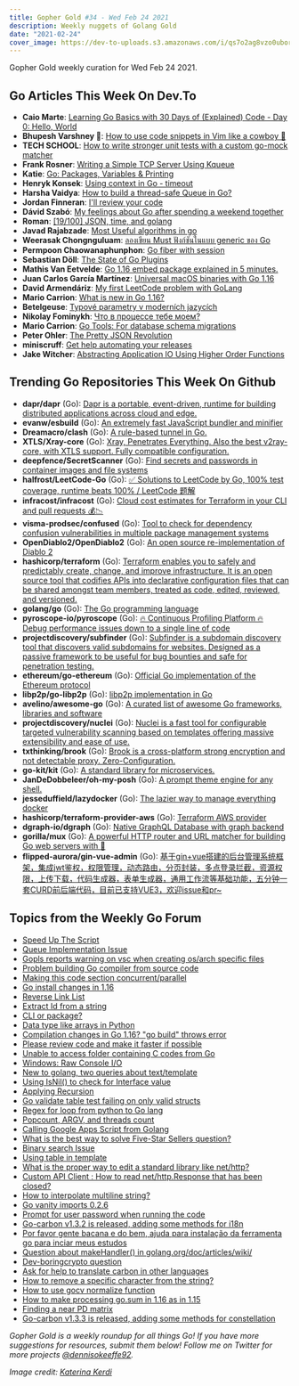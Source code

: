 ```yaml
---
title: Gopher Gold #34 - Wed Feb 24 2021
description: Weekly nuggets of Golang Gold
date: "2021-02-24"
cover_image: https://dev-to-uploads.s3.amazonaws.com/i/qs7o2ag8vzo0uborgc7v.png
---
```


Gopher Gold weekly curation for Wed Feb 24 2021.

## Go Articles This Week On Dev.To

- **Caio Marte**: [Learning Go Basics with 30 Days of (Explained) Code - Day 0: Hello, World](https://dev.to/caiomarte/learning-go-basics-with-30-days-of-explained-code-day-0-hello-world-1o57)
- **Bhupesh Varshney 👾**: [How to use code snippets in Vim like a cowboy 🤠️](https://dev.to/bhupesh/how-to-use-code-snippets-in-vim-like-a-cowboy-3pig)
- **TECH SCHOOL**: [How to write stronger unit tests with a custom go-mock matcher](https://dev.to/techschoolguru/how-to-write-stronger-unit-tests-with-a-custom-go-mock-matcher-55pc)
- **Frank Rosner**: [Writing a Simple TCP Server Using Kqueue](https://dev.to/frosnerd/writing-a-simple-tcp-server-using-kqueue-cah)
- **Katie**: [Go: Packages, Variables & Printing](https://dev.to/katieraby/go-packages-variables-printing-fbi)
- **Henryk Konsek**: [Using context in Go - timeout](https://dev.to/hekonsek/using-context-in-go-timeout-hg7)
- **Harsha Vaidya**: [How to build a thread-safe Queue in Go?](https://dev.to/hvydya/how-to-build-a-thread-safe-queue-in-go-lbh)
- **Jordan Finneran**: [I'll review your code](https://dev.to/jordanfinners/i-ll-review-your-code-4h8a)
- **Dávid Szabó**: [My feelings about Go after spending a weekend together](https://dev.to/davidszabo97/my-feelings-about-go-after-spending-a-weekend-together-mip)
- **Roman**: [[19/100] JSON, time, and golang](https://dev.to/romanthekat/19-100-json-time-and-golang-28il)
- **Javad Rajabzade**: [Most Useful algorithms in go](https://dev.to/ja7adr/most-useful-algorithms-in-go-1p9d)
- **Weerasak Chongnguluam**: [ลองเขียน Must ฟังก์ชันในแบบ generic ของ Go](https://dev.to/iporsut/must-generic-go-1gpb)
- **Permpoon Chaowanaphunphon**: [Go fiber with session](https://dev.to/mossnana/go-fiber-with-session-4cld)
- **Sebastian Döll**: [The State of Go Plugins](https://dev.to/katallaxie/the-state-of-go-plugins-86n)
- **Mathis Van Eetvelde**: [Go 1.16 embed package explained in 5 minutes.](https://dev.to/mathisco01/go-1-16-embed-package-explained-in-5-minutes-51jj)
- **Juan Carlos García Martínez**: [Universal macOS binaries with Go 1.16](https://dev.to/thewraven/universal-macos-binaries-with-go-1-16-3mm3)
- **David Armendáriz**: [My first LeetCode problem with GoLang](https://dev.to/davidarmendariz/my-first-leetcode-problem-with-golang-5a4h)
- **Mario Carrion**: [What is new in Go 1.16?](https://dev.to/mariocarrion/what-is-new-in-go-1-16-3ik6)
- **Betelgeuse**: [Typové parametry v moderních jazycích](https://dev.to/betelgeuse/typove-parametry-v-modernich-jazycich-2ldj)
- **Nikolay Fominykh**: [Что в процессе тебе моем?](https://dev.to/tigrus/-62g)
- **Mario Carrion**: [Go Tools: For database schema migrations](https://dev.to/mariocarrion/go-tools-for-database-schema-migrations-5d7g)
- **Peter Ohler**: [The Pretty JSON Revolution](https://dev.to/ohler55/the-pretty-json-revolution-30ah)
- **miniscruff**: [Get help automating your releases](https://dev.to/miniscruff/get-help-automating-your-releases-21ig)
- **Jake Witcher**: [Abstracting Application IO Using Higher Order Functions](https://dev.to/jakewitcher/abstracting-application-io-using-higher-order-functions-3f28)

## Trending Go Repositories This Week On Github

- **dapr/dapr** (Go): [Dapr is a portable, event-driven, runtime for building distributed applications across cloud and edge.](https://github.com/dapr/dapr)
- **evanw/esbuild** (Go): [An extremely fast JavaScript bundler and minifier](https://github.com/evanw/esbuild)
- **Dreamacro/clash** (Go): [A rule-based tunnel in Go.](https://github.com/Dreamacro/clash)
- **XTLS/Xray-core** (Go): [Xray, Penetrates Everything. Also the best v2ray-core, with XTLS support. Fully compatible configuration.](https://github.com/XTLS/Xray-core)
- **deepfence/SecretScanner** (Go): [Find secrets and passwords in container images and file systems](https://github.com/deepfence/SecretScanner)
- **halfrost/LeetCode-Go** (Go): [✅ Solutions to LeetCode by Go, 100% test coverage, runtime beats 100% / LeetCode 题解](https://github.com/halfrost/LeetCode-Go)
- **infracost/infracost** (Go): [Cloud cost estimates for Terraform in your CLI and pull requests 💰📉](https://github.com/infracost/infracost)
- **visma-prodsec/confused** (Go): [Tool to check for dependency confusion vulnerabilities in multiple package management systems](https://github.com/visma-prodsec/confused)
- **OpenDiablo2/OpenDiablo2** (Go): [An open source re-implementation of Diablo 2](https://github.com/OpenDiablo2/OpenDiablo2)
- **hashicorp/terraform** (Go): [Terraform enables you to safely and predictably create, change, and improve infrastructure. It is an open source tool that codifies APIs into declarative configuration files that can be shared amongst team members, treated as code, edited, reviewed, and versioned.](https://github.com/hashicorp/terraform)
- **golang/go** (Go): [The Go programming language](https://github.com/golang/go)
- **pyroscope-io/pyroscope** (Go): [🔥 Continuous Profiling Platform 🔥 Debug performance issues down to a single line of code](https://github.com/pyroscope-io/pyroscope)
- **projectdiscovery/subfinder** (Go): [Subfinder is a subdomain discovery tool that discovers valid subdomains for websites. Designed as a passive framework to be useful for bug bounties and safe for penetration testing.](https://github.com/projectdiscovery/subfinder)
- **ethereum/go-ethereum** (Go): [Official Go implementation of the Ethereum protocol](https://github.com/ethereum/go-ethereum)
- **libp2p/go-libp2p** (Go): [libp2p implementation in Go](https://github.com/libp2p/go-libp2p)
- **avelino/awesome-go** (Go): [A curated list of awesome Go frameworks, libraries and software](https://github.com/avelino/awesome-go)
- **projectdiscovery/nuclei** (Go): [Nuclei is a fast tool for configurable targeted vulnerability scanning based on templates offering massive extensibility and ease of use.](https://github.com/projectdiscovery/nuclei)
- **txthinking/brook** (Go): [Brook is a cross-platform strong encryption and not detectable proxy. Zero-Configuration.](https://github.com/txthinking/brook)
- **go-kit/kit** (Go): [A standard library for microservices.](https://github.com/go-kit/kit)
- **JanDeDobbeleer/oh-my-posh** (Go): [A prompt theme engine for any shell.](https://github.com/JanDeDobbeleer/oh-my-posh)
- **jesseduffield/lazydocker** (Go): [The lazier way to manage everything docker](https://github.com/jesseduffield/lazydocker)
- **hashicorp/terraform-provider-aws** (Go): [Terraform AWS provider](https://github.com/hashicorp/terraform-provider-aws)
- **dgraph-io/dgraph** (Go): [Native GraphQL Database with graph backend](https://github.com/dgraph-io/dgraph)
- **gorilla/mux** (Go): [A powerful HTTP router and URL matcher for building Go web servers with 🦍](https://github.com/gorilla/mux)
- **flipped-aurora/gin-vue-admin** (Go): [基于gin+vue搭建的后台管理系统框架，集成jwt鉴权，权限管理，动态路由，分页封装，多点登录拦截，资源权限，上传下载，代码生成器，表单生成器，通用工作流等基础功能，五分钟一套CURD前后端代码，目前已支持VUE3，欢迎issue和pr~](https://github.com/flipped-aurora/gin-vue-admin)

## Topics from the Weekly Go Forum

- [Speed Up The Script](https://forum.golangbridge.org/t/speed-up-the-script/22495)
- [Queue Implementation Issue](https://forum.golangbridge.org/t/queue-implementation-issue/22565)
- [Gopls reports warning on vsc when creating os/arch specific files](https://forum.golangbridge.org/t/gopls-reports-warning-on-vsc-when-creating-os-arch-specific-files/22551)
- [Problem building Go compiler from source code](https://forum.golangbridge.org/t/problem-building-go-compiler-from-source-code/22536)
- [Making this code section concurrent/parallel](https://forum.golangbridge.org/t/making-this-code-section-concurrent-parallel/22525)
- [Go install changes in 1.16](https://forum.golangbridge.org/t/go-install-changes-in-1-16/22459)
- [Reverse Link List](https://forum.golangbridge.org/t/reverse-link-list/22566)
- [Extract Id from a string](https://forum.golangbridge.org/t/extract-id-from-a-string/22489)
- [CLI or package?](https://forum.golangbridge.org/t/cli-or-package/22500)
- [Data type like arrays in Python](https://forum.golangbridge.org/t/data-type-like-arrays-in-python/22519)
- [Compilation changes in Go 1.16? "go build" throws error](https://forum.golangbridge.org/t/compilation-changes-in-go-1-16-go-build-throws-error/22457)
- [Please review code and make it faster if possible](https://forum.golangbridge.org/t/please-review-code-and-make-it-faster-if-possible/22526)
- [Unable to access folder containing C codes from Go](https://forum.golangbridge.org/t/unable-to-access-folder-containing-c-codes-from-go/22462)
- [Windows: Raw Console I/O](https://forum.golangbridge.org/t/windows-raw-console-i-o/22487)
- [New to golang, two queries about text/template](https://forum.golangbridge.org/t/new-to-golang-two-queries-about-text-template/22545)
- [Using IsNil() to check for Interface value](https://forum.golangbridge.org/t/using-isnil-to-check-for-interface-value/22533)
- [Applying Recursion](https://forum.golangbridge.org/t/applying-recursion/22464)
- [Go validate table test failing on only valid structs](https://forum.golangbridge.org/t/go-validate-table-test-failing-on-only-valid-structs/22466)
- [Regex for loop from python to Go lang](https://forum.golangbridge.org/t/regex-for-loop-from-python-to-go-lang/22538)
- [Popcount, ARGV, and threads count](https://forum.golangbridge.org/t/popcount-argv-and-threads-count/22461)
- [Calling Google Apps Script from Golang](https://forum.golangbridge.org/t/calling-google-apps-script-from-golang/22496)
- [What is the best way to solve Five-Star Sellers question?](https://forum.golangbridge.org/t/what-is-the-best-way-to-solve-five-star-sellers-question/22540)
- [Binary search Issue](https://forum.golangbridge.org/t/binary-search-issue/22556)
- [Using table in template](https://forum.golangbridge.org/t/using-table-in-template/22531)
- [What is the proper way to edit a standard library like net/http?](https://forum.golangbridge.org/t/what-is-the-proper-way-to-edit-a-standard-library-like-net-http/22529)
- [Custom API Client : How to read net/http.Response that has been closed?](https://forum.golangbridge.org/t/custom-api-client-how-to-read-net-http-response-that-has-been-closed/22468)
- [How to interpolate multiline string?](https://forum.golangbridge.org/t/how-to-interpolate-multiline-string/22470)
- [Go vanity imports 0.2.6](https://forum.golangbridge.org/t/go-vanity-imports-0-2-6/22523)
- [Prompt for user password when running the code](https://forum.golangbridge.org/t/prompt-for-user-password-when-running-the-code/22475)
- [Go-carbon v1.3.2 is released, adding some methods for i18n](https://forum.golangbridge.org/t/go-carbon-v1-3-2-is-released-adding-some-methods-for-i18n/22478)
- [Por favor gente bacana e do bem, ajuda para instalação da ferramenta go para inciar meus estudos](https://forum.golangbridge.org/t/por-favor-gente-bacana-e-do-bem-ajuda-para-instalacao-da-ferramenta-go-para-inciar-meus-estudos/22558)
- [Question about makeHandler() in golang.org/doc/articles/wiki/](https://forum.golangbridge.org/t/question-about-makehandler-in-golang-org-doc-articles-wiki/22554)
- [Dev-boringcrypto question](https://forum.golangbridge.org/t/dev-boringcrypto-question/22491)
- [Ask for help to translate carbon in other languages](https://forum.golangbridge.org/t/ask-for-help-to-translate-carbon-in-other-languages/22479)
- [How to remove a specific character from the string?](https://forum.golangbridge.org/t/how-to-remove-a-specific-character-from-the-string/22563)
- [How to use gocv normalize function](https://forum.golangbridge.org/t/how-to-use-gocv-normalize-function/22511)
- [How to make processing go.sum in 1.16 as in 1.15](https://forum.golangbridge.org/t/how-to-make-processing-go-sum-in-1-16-as-in-1-15/22568)
- [Finding a near PD matrix](https://forum.golangbridge.org/t/finding-a-near-pd-matrix/22561)
- [Go-carbon v1.3.3 is released, adding some methods for constellation](https://forum.golangbridge.org/t/go-carbon-v1-3-3-is-released-adding-some-methods-for-constellation/22564)

_Gopher Gold is a weekly roundup for all things Go! If you have more suggestions for resources, submit them below! Follow me on Twitter for more projects [@dennisokeeffe92](https://twitter.com/dennisokeeffe92)._

_Image credit: [Katerina Kerdi](https://unsplash.com/@katekerdi)_